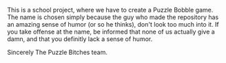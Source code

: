 
This is a school project, where we have to create a Puzzle Bobble game.
The name is chosen simply because the guy who made the repository has an amazing sense of humor (or so he thinks), don't look too much into it.
If you take offense at the name, be informed that none of us actually give a damn, and that you definitly lack a sense of humor.

Sincerely
The Puzzle Bitches team.

